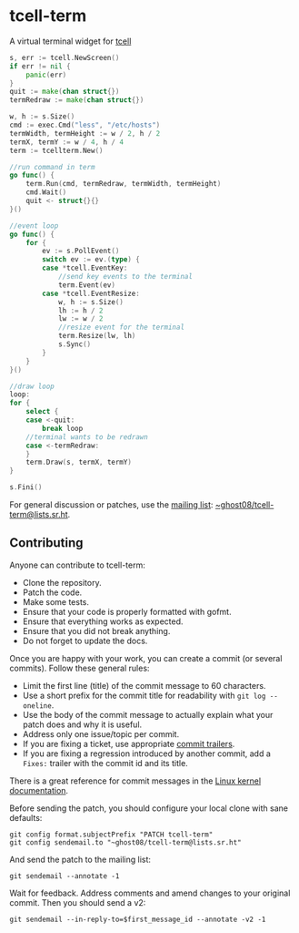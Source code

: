 # tcell-term

A virtual terminal widget for [tcell](https://github.com/gdamore/tcell/)

```go
s, err := tcell.NewScreen()
if err != nil {
	panic(err)
}
quit := make(chan struct{})
termRedraw := make(chan struct{})

w, h := s.Size()
cmd := exec.Cmd("less", "/etc/hosts")
termWidth, termHeight := w / 2, h / 2
termX, termY := w / 4, h / 4
term := tcellterm.New()

//run command in term
go func() {
	term.Run(cmd, termRedraw, termWidth, termHeight)
	cmd.Wait()
	quit <- struct{}{}
}()

//event loop
go func() {
	for {
		ev := s.PollEvent()
		switch ev := ev.(type) {
		case *tcell.EventKey:
			//send key events to the terminal
			term.Event(ev)
		case *tcell.EventResize:
			w, h := s.Size()
			lh := h / 2
			lw := w / 2
			//resize event for the terminal
			term.Resize(lw, lh)
			s.Sync()
		}
	}
}()

//draw loop
loop:
for {
	select {
	case <-quit:
		break loop
	//terminal wants to be redrawn
	case <-termRedraw:
	}
	term.Draw(s, termX, termY)
}

s.Fini()
```

For general discussion or patches, use the [mailing list](https://lists.sr.ht/~ghost08/tcell-term): [~ghost08/tcell-term@lists.sr.ht](mailto:~ghost08/tcell-term@lists.sr.ht).

## Contributing

Anyone can contribute to tcell-term:

-   Clone the repository.
-   Patch the code.
-   Make some tests.
-   Ensure that your code is properly formatted with gofmt.
-   Ensure that everything works as expected.
-   Ensure that you did not break anything.
-   Do not forget to update the docs.

Once you are happy with your work, you can create a commit (or several commits). Follow these general rules:

-   Limit the first line (title) of the commit message to 60 characters.
-   Use a short prefix for the commit title for readability with `git log --oneline`.
-   Use the body of the commit message to actually explain what your patch does and why it is useful.
-   Address only one issue/topic per commit.
-   If you are fixing a ticket, use appropriate [commit trailers](https://man.sr.ht/git.sr.ht/#referencing-tickets-in-git-commit-messages).
-   If you are fixing a regression introduced by another commit, add a `Fixes:` trailer with the commit id and its title.

There is a great reference for commit messages in the [Linux kernel documentation](https://www.kernel.org/doc/html/latest/process/submitting-patches.html#describe-your-changes).

Before sending the patch, you should configure your local clone with sane defaults:

```
git config format.subjectPrefix "PATCH tcell-term"
git config sendemail.to "~ghost08/tcell-term@lists.sr.ht"
```

And send the patch to the mailing list:

```
git sendemail --annotate -1
```

Wait for feedback. Address comments and amend changes to your original commit.
Then you should send a v2:

```
git sendemail --in-reply-to=$first_message_id --annotate -v2 -1
```
